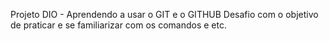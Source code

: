 Projeto DIO - Aprendendo a usar o GIT e o GITHUB
Desafio com o objetivo de praticar e se familiarizar com os comandos e etc.